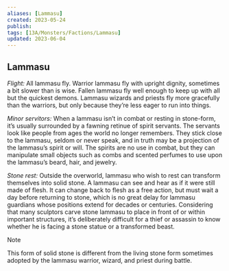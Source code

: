 ```yaml
---
aliases: [Lammasu]
created: 2023-05-24
publish: 
tags: [13A/Monsters/Factions/Lammasu]
updated: 2023-06-04
---
```


## Lammasu

*Flight:* All lammasu fly. Warrior lammasu fly with upright dignity, sometimes a bit slower than is wise. Fallen lammasu fly well enough to keep up with all but the quickest demons. Lammasu wizards and priests fly more gracefully than the warriors, but only because they’re less eager to run into things.

*Minor servitors:* When a lammasu isn’t in combat or resting in stone-form, it’s usually surrounded by a fawning retinue of spirit servants. The servants look like people from ages the world no longer remembers. They stick close to the lammasu, seldom or never speak, and in truth may be a projection of the lammasu’s spirit or will. The spirits are no use in combat, but they can manipulate small objects such as combs and scented perfumes to use upon the lammasu’s beard, hair, and jewelry.

*Stone rest:* Outside the overworld, lammasu who wish to rest can transform themselves into solid stone. A lammasu can see and hear as if it were still made of flesh. It can change back to flesh as a free action, but must wait a day before returning to stone, which is no great delay for lammasu guardians whose positions extend for decades or centuries. Considering that many sculptors carve stone lammasu to place in front of or within important structures, it’s deliberately difficult for a thief or assassin to know whether he is facing a stone statue or a transformed beast.  

> [!note]  
> This form of solid stone is different from the living stone form sometimes adopted by the lammasu warrior, wizard, and priest during battle.
